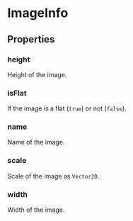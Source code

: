 # ImageInfo

## Properties
### height
Height of the image.
### isFlat
If the image is a flat (`true`) or not (`false`).
### name
Name of the image.
### scale
Scale of the image as `Vector2D`.
### width
Width of the image.
